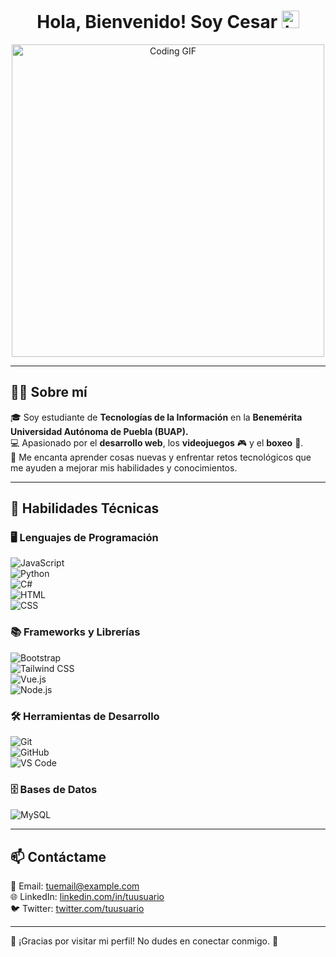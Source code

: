 <h1 align="center">Hola, Bienvenido! Soy Cesar <img src="https://user-images.githubusercontent.com/1303154/88677602-1635ba80-d120-11ea-84d8-d263ba5fc3c0.gif" width="28px" alt="hi"></h1>

<p align="center">
  <img src="https://media.giphy.com/media/qgQUggAC3Pfv687qPC/giphy.gif" width="500" alt="Coding GIF">
</p>

---

## 👨‍💻 Sobre mí  
🎓 Soy estudiante de **Tecnologías de la Información** en la **Benemérita Universidad Autónoma de Puebla (BUAP).**  
💻 Apasionado por el **desarrollo web**, los **videojuegos** 🎮 y el **boxeo** 🥊.  
🚀 Me encanta aprender cosas nuevas y enfrentar retos tecnológicos que me ayuden a mejorar mis habilidades y conocimientos.  

---

## 💼 Habilidades Técnicas  

### 🖥️ Lenguajes de Programación  
![JavaScript](https://img.shields.io/badge/-JavaScript-F7DF1E?style=flat&logo=javascript&logoColor=black)  
![Python](https://img.shields.io/badge/-Python-3776AB?style=flat&logo=python&logoColor=white)  
![C#](https://img.shields.io/badge/-C%23-239120?style=flat&logo=c-sharp&logoColor=white)  
![HTML](https://img.shields.io/badge/-HTML5-E34F26?style=flat&logo=html5&logoColor=white)  
![CSS](https://img.shields.io/badge/-CSS3-1572B6?style=flat&logo=css3&logoColor=white)  

### 📚 Frameworks y Librerías  
![Bootstrap](https://img.shields.io/badge/-Bootstrap-7952B3?style=flat&logo=bootstrap&logoColor=white)  
![Tailwind CSS](https://img.shields.io/badge/-TailwindCSS-38B2AC?style=flat&logo=tailwind-css&logoColor=white)  
![Vue.js](https://img.shields.io/badge/-Vue.js-4FC08D?style=flat&logo=vue.js&logoColor=white)  
![Node.js](https://img.shields.io/badge/-Node.js-339933?style=flat&logo=node.js&logoColor=white)  

### 🛠️ Herramientas de Desarrollo  
![Git](https://img.shields.io/badge/-Git-F05032?style=flat&logo=git&logoColor=white)  
![GitHub](https://img.shields.io/badge/-GitHub-181717?style=flat&logo=github&logoColor=white)  
![VS Code](https://img.shields.io/badge/-VSCode-007ACC?style=flat&logo=visual-studio-code&logoColor=white)  

### 🗄️ Bases de Datos  
![MySQL](https://img.shields.io/badge/-MySQL-4479A1?style=flat&logo=mysql&logoColor=white)  

---

## 📫 Contáctame  
📧 Email: [tuemail@example.com](mailto:tuemail@example.com)  
🌐 LinkedIn: [linkedin.com/in/tuusuario](https://linkedin.com/in/tuusuario)  
🐦 Twitter: [twitter.com/tuusuario](https://twitter.com/tuusuario)  

---

🚀 ¡Gracias por visitar mi perfil! No dudes en conectar conmigo. 🚀


